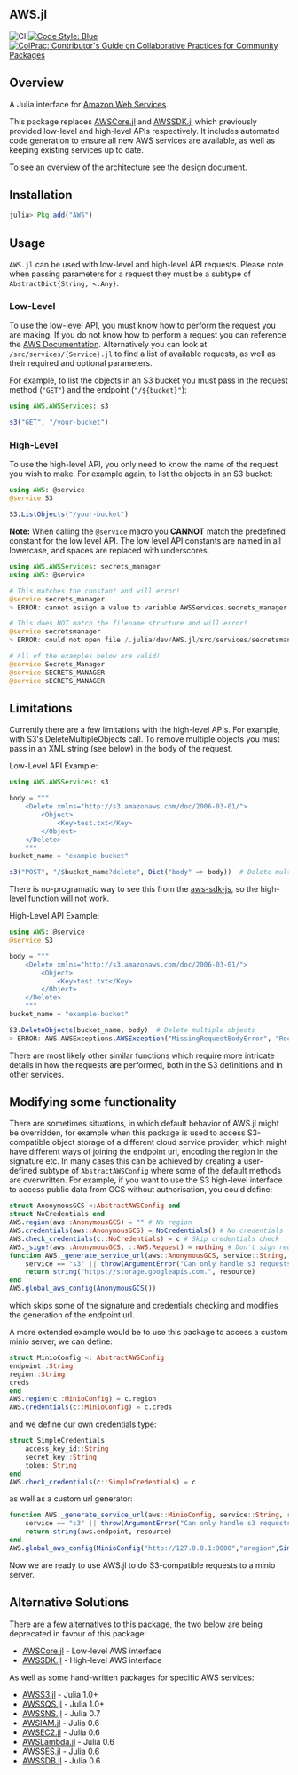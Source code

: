 ## AWS.jl

![CI](https://github.com/JuliaCloud/AWS.jl/workflows/CI/badge.svg)
[![Code Style: Blue](https://img.shields.io/badge/code%20style-blue-4495d1.svg)](https://github.com/invenia/BlueStyle)
[![ColPrac: Contributor's Guide on Collaborative Practices for Community Packages](https://img.shields.io/badge/ColPrac-Contributor's%20Guide-blueviolet)](https://github.com/SciML/ColPrac)


## Overview
A Julia interface for [Amazon Web Services](https://aws.amazon.com).

This package replaces [AWSCore.jl](https://github.com/JuliaCloud/AWSCore.jl) and [AWSSDK.jl](https://github.com/JuliaCloud/AWSSDK.jl) which previously provided low-level and high-level APIs respectively.
It includes automated code generation to ensure all new AWS services are available, as well as keeping existing services up to date.

To see an overview of the architecture see the [design document](https://github.com/JuliaCloud/AWS.jl/wiki/v1-Design-Document).

## Installation
```julia
julia> Pkg.add("AWS")
```

## Usage
`AWS.jl` can be used with low-level and high-level API requests.
Please note when passing parameters for a request they must be a subtype of `AbstractDict{String, <:Any}`.

### Low-Level
To use the low-level API, you must know how to perform the request you are making.
If you do not know how to perform a request you can reference the [AWS Documentation](https://docs.aws.amazon.com/).
Alternatively you can look at `/src/services/{Service}.jl` to find a list of available requests, as well as their required and optional parameters.

For example, to list the objects in an S3 bucket you must pass in the request method (`"GET"`) and the endpoint (`"/${bucket}"`):

```julia
using AWS.AWSServices: s3

s3("GET", "/your-bucket")
```

### High-Level
To use the high-level API, you only need to know the name of the request you wish to make.
For example again, to list the objects in an S3 bucket:

```julia
using AWS: @service
@service S3

S3.ListObjects("/your-bucket")
```

**Note:** When calling the `@service` macro you **CANNOT** match the predefined constant for the low level API. The low level API constants are named in all lowercase, and spaces are replaced with underscores.

```julia
using AWS.AWSServices: secrets_manager
using AWS: @service

# This matches the constant and will error!
@service secrets_manager
> ERROR: cannot assign a value to variable AWSServices.secrets_manager from module Main

# This does NOT match the filename structure and will error!
@service secretsmanager
> ERROR: could not open file /.julia/dev/AWS.jl/src/services/secretsmanager.jl

# All of the examples below are valid!
@service Secrets_Manager
@service SECRETS_MANAGER
@service sECRETS_MANAGER
```

## Limitations
Currently there are a few limitations with the high-level APIs. 
For example, with S3's DeleteMultipleObjects call.
To remove multiple objects you must pass in an XML string (see below) in the body of the request.

Low-Level API Example:
```julia
using AWS.AWSServices: s3

body = """
    <Delete xmlns="http://s3.amazonaws.com/doc/2006-03-01/">
        <Object>
            <Key>test.txt</Key>
        </Object>
    </Delete>
    """
bucket_name = "example-bucket"

s3("POST", "/$bucket_name?delete", Dict("body" => body))  # Delete multiple objects
```

There is no-programatic way to see this from the [aws-sdk-js](https://github.com/aws/aws-sdk-js/blob/master/apis/s3-2006-03-01.normal.json), so the high-level function will not work.

High-Level API Example:
```julia
using AWS: @service
@service S3

body = """
    <Delete xmlns="http://s3.amazonaws.com/doc/2006-03-01/">
        <Object>
            <Key>test.txt</Key>
        </Object>
    </Delete>
    """
bucket_name = "example-bucket"

S3.DeleteObjects(bucket_name, body)  # Delete multiple objects
> ERROR: AWS.AWSExceptions.AWSException("MissingRequestBodyError", "Request Body is empty")
```
There are most likely other similar functions which require more intricate details in how the requests are performed, both in the S3 definitions and in other services.

## Modifying some functionality

There are sometimes situations, in which default behavior of AWS.jl might be overridden, for example when this package is used to access S3-compatible object storage of a different cloud service provider, which might have different ways of joining the endpoint url, encoding the region in the signature etc. 
In many cases this can be achieved by creating a user-defined subtype of `AbstractAWSConfig` where some of the default methods are overwritten. 
For example, if you want to use the S3 high-level interface to access public data from GCS without authorisation, you could define:

````julia
struct AnonymousGCS <:AbstractAWSConfig end
struct NoCredentials end
AWS.region(aws::AnonymousGCS) = "" # No region
AWS.credentials(aws::AnonymousGCS) = NoCredentials() # No credentials
AWS.check_credentials(c::NoCredentials) = c # Skip credentials check
AWS._sign!(aws::AnonymousGCS, ::AWS.Request) = nothing # Don't sign request
function AWS._generate_service_url(aws::AnonymousGCS, service::String, resource::String)
    service == "s3" || throw(ArgumentError("Can only handle s3 requests to GCS"))
    return string("https://storage.googleapis.com.", resource)
end
AWS.global_aws_config(AnonymousGCS())
````

which skips some of the signature and credentials checking and modifies the generation of the endpoint url. 

A more extended example would be to use this package to access a custom minio server, we can define:

````julia
struct MinioConfig <: AbstractAWSConfig 
endpoint::String
region::String
creds
end
AWS.region(c::MinioConfig) = c.region
AWS.credentials(c::MinioConfig) = c.creds
````

and we define our own credentials type:

````julia
struct SimpleCredentials
    access_key_id::String
    secret_key::String
    token::String
end
AWS.check_credentials(c::SimpleCredentials) = c
````

as well as a custom url generator:

````julia
function AWS._generate_service_url(aws::MinioConfig, service::String, resource::String)
    service == "s3" || throw(ArgumentError("Can only handle s3 requests to Minio"))
    return string(aws.endpoint, resource)
end
AWS.global_aws_config(MinioConfig("http://127.0.0.1:9000","aregion",SimpleCredentials("minio", "minio123","")))
````

Now we are ready to use AWS.jl to do S3-compatible requests to a minio server. 


## Alternative Solutions
There are a few alternatives to this package, the two below are being deprecated in favour of this package:
* [AWSCore.jl](https://github.com/JuliaCloud/AWSCore.jl) - Low-level AWS interface
* [AWSSDK.jl](https://github.com/JuliaCloud/AWSSDK.jl) - High-level AWS interface

As well as some hand-written packages for specific AWS services:
* [AWSS3.jl](https://github.com/JuliaCloud/AWSS3.jl) - Julia 1.0+
* [AWSSQS.jl](https://github.com/JuliaCloud/AWSSQS.jl) - Julia 1.0+ 
* [AWSSNS.jl](https://github.com/samoconnor/AWSSNS.jl) - Julia 0.7
* [AWSIAM.jl](https://github.com/samoconnor/AWSIAM.jl) - Julia 0.6
* [AWSEC2.jl](https://github.com/samoconnor/AWSEC2.jl) - Julia 0.6
* [AWSLambda.jl](https://github.com/samoconnor/AWSLambda.jl) - Julia 0.6
* [AWSSES.jl](https://github.com/samoconnor/AWSSES.jl) - Julia 0.6
* [AWSSDB.jl](https://github.com/samoconnor/AWSSDB.jl) - Julia 0.6

